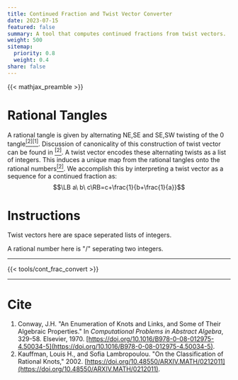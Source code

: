 ```yaml
---
title: Continued Fraction and Twist Vector Converter
date: 2023-07-15
featured: false
summary: A tool that computes continued fractions from twist vectors.
weight: 500
sitemap:
  priority: 0.8
  weight: 0.4
share: false
---
```


{{< mathjax_preamble >}}

# Rational Tangles

A rational tangle is given by alternating NE,SE and SE,SW twisting of the $0$ tangle[${}^{[2]}$](https://doi.org/10.48550/arXiv.math/0212011)[${}^{[1]}$](https://doi.org/10.1016/B978-0-08-012975-4.50034-5). Discussion of canonicality of this construction of twist vector can be found in [${}^{[2]}$](https://doi.org/10.48550/arXiv.math/0212011). A twist vector encodes these alternating twists as a list of integers. This induces a unique map from the rational tangles onto the rational numbers[${}^{[2]}$](https://doi.org/10.48550/arXiv.math/0212011). We accomplish this by interpreting a twist vector as a sequence for a continued fraction as:
$$\LB a\ b\ c\RB=c+\frac{1}{b+\frac{1}{a}}$$


# Instructions

Twist vectors here are space seperated lists of integers.

A rational number here is "/" seperating two integers.

---

{{< tools/cont_frac_convert >}}

---

# Cite

1. Conway, J.H. "An Enumeration of Knots and Links, and Some of Their Algebraic Properties." In _Computational Problems in Abstract Algebra_, 329-58. Elsevier, 1970. [https://doi.org/10.1016/B978-0-08-012975-4.50034-5](https://doi.org/10.1016/B978-0-08-012975-4.50034-5).
2. Kauffman, Louis H., and Sofia Lambropoulou. "On the Classification of Rational Knots," 2002. [https://doi.org/10.48550/ARXIV.MATH/0212011](https://doi.org/10.48550/ARXIV.MATH/0212011).